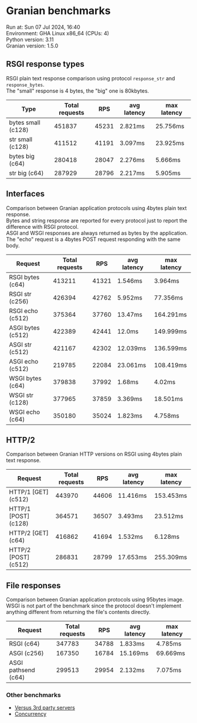 # Granian benchmarks



Run at: Sun 07 Jul 2024, 16:40    
Environment: GHA Linux x86_64 (CPUs: 4)    
Python version: 3.11    
Granian version: 1.5.0    

## RSGI response types

RSGI plain text response comparison using protocol `response_str` and `response_bytes`.    
The "small" response is 4 bytes, the "big" one is 80kbytes.

| Type | Total requests | RPS | avg latency | max latency |
| --- | --- | --- | --- | --- |
| bytes small (c128) | 451837 | 45231 | 2.821ms | 25.756ms |
| str small (c128) | 411512 | 41191 | 3.097ms | 23.925ms |
| bytes big (c64) | 280418 | 28047 | 2.276ms | 5.666ms |
| str big (c64) | 287929 | 28796 | 2.217ms | 5.905ms |


## Interfaces

Comparison between Granian application protocols using 4bytes plain text response.    
Bytes and string response are reported for every protocol just to report the difference with RSGI protocol.    
ASGI and WSGI responses are always returned as bytes by the application.    
The "echo" request is a 4bytes POST request responding with the same body.

| Request | Total requests | RPS | avg latency | max latency |
| --- | --- | --- | --- | --- |
| RSGI bytes (c64) | 413211 | 41321 | 1.546ms | 3.964ms |
| RSGI str (c256) | 426394 | 42762 | 5.952ms | 77.356ms |
| RSGI echo (c512) | 375364 | 37760 | 13.47ms | 164.291ms |
| ASGI bytes (c512) | 422389 | 42441 | 12.0ms | 149.999ms |
| ASGI str (c512) | 421167 | 42302 | 12.039ms | 136.599ms |
| ASGI echo (c512) | 219785 | 22084 | 23.061ms | 108.419ms |
| WSGI bytes (c64) | 379838 | 37992 | 1.68ms | 4.02ms |
| WSGI str (c128) | 377965 | 37859 | 3.369ms | 18.501ms |
| WSGI echo (c64) | 350180 | 35024 | 1.823ms | 4.758ms |


## HTTP/2

Comparison between Granian HTTP versions on RSGI using 4bytes plain text response.

| Request | Total requests | RPS | avg latency | max latency |
| --- | --- | --- | --- | --- |
| HTTP/1 [GET] (c512) | 443970 | 44606 | 11.416ms | 153.453ms |
| HTTP/1 [POST] (c128) | 364571 | 36507 | 3.493ms | 23.512ms |
| HTTP/2 [GET] (c64) | 416862 | 41694 | 1.532ms | 6.128ms |
| HTTP/2 [POST] (c512) | 286831 | 28799 | 17.653ms | 255.309ms |


## File responses

Comparison between Granian application protocols using 95bytes image.    
WSGI is not part of the benchmark since the protocol doesn't implement anything different from returning the file's contents directly.

| Request | Total requests | RPS | avg latency | max latency |
| --- | --- | --- | --- | --- |
| RSGI (c64) | 347783 | 34788 | 1.833ms | 4.785ms |
| ASGI (c256) | 167350 | 16784 | 15.169ms | 69.669ms |
| ASGI pathsend (c64) | 299513 | 29954 | 2.132ms | 7.075ms |


### Other benchmarks

- [Versus 3rd party servers](./vs.md)
- [Concurrency](./concurrency.md)
